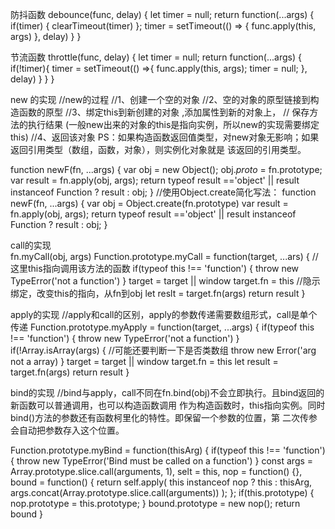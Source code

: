 防抖函数
debounce(func, delay) {
  let timer = null;
  return function(...args) {
    if(timer) {
      clearTimeout(timer)
    };
    timer = setTimeout(() => {
      func.apply(this, args)
    }, delay)
  }
}

节流函数
throttle(func, delay) {
  let timer = null;
  return function(...args) {
    if(!timer){
      timer = setTimeout(() =>{
        func.apply(this, args);
        timer = null;
      }, delay)
    }
  }
}

new 的实现
//new的过程
//1、创建一个空的对象
//2、空的对象的原型链接到构造函数的原型
//3、绑定this到新创建的对象 ,添加属性到新的对象上，
// 保存方法的执行结果     (一般new出来的对象的this是指向实例，所以new的实现需要绑定this)
//4、返回该对象
PS：如果构造函数返回值类型，对new对象无影响；如果返回引用类型（数组，函数，对象），则实例化对象就是
该返回的引用类型。

function newF(fn, ...args) {
  var obj = new Object();
  obj._proto_ = fn.prototype;
  var result = fn.apply(obj, args);
  return typeof result =='object' || result instanceof Function ? result : obj;
}
//使用Object.create简化写法：
function newF(fn, ...args) {
  var obj = Object.create(fn.prototype)
  var result = fn.apply(obj, args);
  return typeof result =='object' || result instanceof Function ? result : obj;
}

call的实现    
              fn.myCall(obj, args)
Function.prototype.myCall = function(target, ...ars) {
  //这里this指向调用该方法的函数
  if(typeof this !== 'function') {
    throw new TypeError('not a function')
  }
  target = target || window
  target.fn = this    //隐示绑定，改变this的指向，从fn到obj
  let reslt = target.fn(args)
  return result
}

apply的实现
//apply和call的区别，apply的参数传递需要数组形式，call是单个传递
Function.prototype.myApply = function(target, ...args) {
  if(typeof this !== 'function') {
    throw new TypeError('not a function')
  }
  if(!Array.isArray(args) {                       //可能还要判断一下是否类数组
    throw new Error('arg not a array)
  }
  target = target || window
  target.fn = this
  let result = target.fn(args)
  return result
}

bind的实现
//bind与apply，call不同在fn.bind(obj)不会立即执行。且bind返回的新函数可以普通调用，也可以构造函数调用
    作为构造函数时，this指向实例。同时bind()方法的参数还有函数柯里化的特性。即保留一个参数的位置，第
    二次传参会自动把参数存入这个位置。

Function.prototype.myBind = function(thisArg) {
  if(typeof this !== 'function') {
    throw new TypeError('Bind must be called on a function')
  }
  const args = Array.prototype.slice.call(arguments, 1),
  selt = this,
  nop = function() {},
  bound = function() {
    return self.apply(
      this instanceof nop ? this : thisArg,
      args.concat(Array.prototype.slice.call(arguments))
    );
  };
  if(this.prototype) {
    nop.prototype = this.prototype;
  }
  bound.prototype = new nop();
  return bound
}